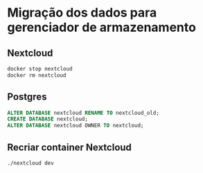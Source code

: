 # Migração dos dados para gerenciador de armazenamento

## Nextcloud

```sh
docker stop nextcloud
docker rm nextcloud
```

## Postgres

```sql
ALTER DATABASE nextcloud RENAME TO nextcloud_old;
CREATE DATABASE nextcloud;
ALTER DATABASE nextcloud OWNER TO nextcloud;
```

## Recriar container Nextcloud

```sh
./nextcloud dev
```


